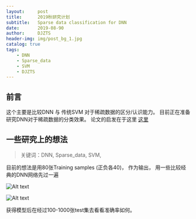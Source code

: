 ```yaml
---
layout:     post
title:      2019秋研究计划
subtitle:   Sparse data classification for DNN
date:       2019-08-90
author:     DJZTS
header-img: img/post_bg_1.jpg
catalog: true
tags:
    - DNN
    - Sparse_data
    - SVM
    - DJZTS
---
```


## 前言
这个主要是比较DNN 与 传统SVM 对于稀疏数据的区分/认识能力。 目前正在准备研究DNN对于稀疏数据的分类效果。
论文的启发在于这里
[这里](https://github.com/djzts/djzts.github.io/blob/master/PID5847599.pdf)

## 一些研究上的想法

>关键词：DNN, Sparse_data, SVM, 

目前的想法是用80张Training samples (正负各40)， 作为输出， 用一些比较经典的DNN网络先过一遍

![Alt text](https://github.com/djzts/djzts.github.io/blob/master/img/train_1.png?raw=true "例：这是Positive图像/有1")

![Alt text](https://github.com/djzts/djzts.github.io/blob/master/img/train_2.png?raw=true "例：这是Negtive图像/无1")

获得模型后在经过100-1000张test集去看看准确率如何。
